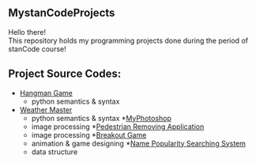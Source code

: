## MystanCodeProjects
Hello there!\
This repository holds my programming projects done during the period of stanCode course!

## Project Source Codes:
* [Hangman Game](https://github.com/RollUpDoor/MystanCodeProjects/blob/main/SC001_Assignment/SC001_Assignment3/hangman.py)
  * python semantics & syntax
* [Weather Master](https://github.com/RollUpDoor/MystanCodeProjects/blob/main/SC001_Assignment/SC001_Assignment2/weather_master.py)
  * python semantics & syntax
*[MyPhotoshop](https://github.com/RollUpDoor/MystanCodeProjects/blob/main/SC001_Assignment/SC001_Assignment4/best_photoshop_award.py)
  * image processing
*[Pedestrian Removing Application](https://github.com/RollUpDoor/MystanCodeProjects/blob/main/SC101_Assignment/SC101Assignment3/stanCodoshop.py)
  * image processing
*[Breakout Game](https://github.com/RollUpDoor/MystanCodeProjects/blob/main/SC101_Assignment/SC101Assignment2/breakout.py)
  * animation & game designing
*[Name Popularity Searching System](https://github.com/RollUpDoor/MystanCodeProjects/blob/main/SC101_Assignment/SC101Assignment4/babygraphics.py)
  * data structure

